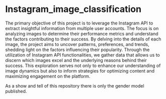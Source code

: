 # Instagram_image_classification
The primary objective of this project is to leverage the Instagram API to extract insightful information from multiple user accounts. The focus is on analyzing images to determine their performance metrics and understand the factors contributing to their success. By delving into the details of each image, the project aims to uncover patterns, preferences, and trends, shedding light on the factors influencing their popularity. 
Through the utilization of Instagram API functionalities, we gather data that allows us to discern which images excel and the underlying reasons behind their success. This exploration serves not only to enhance our understanding of image dynamics but also to inform strategies for optimizing content and maximizing engagement on the platform.

As a show and tell of this repository there is only the gender model published.
